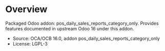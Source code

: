 # Overview

Packaged Odoo addon: pos_daily_sales_reports_category_only. Provides features documented in upstream Odoo 16 under this addon.

- Source: OCA/OCB 16.0, addon pos_daily_sales_reports_category_only
- License: LGPL-3

